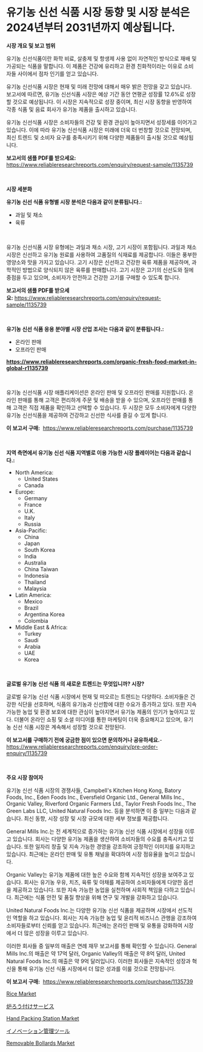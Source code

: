 <p><h1>유기농 신선 식품 시장 동향 및 시장 분석은 2024년부터 2031년까지 예상됩니다.</h1></p><p><strong>시장 개요 및 보고 범위</strong></p>
<p><p>유기농 신선식품이란 화학 비료, 살충제 및 항생제 사용 없이 자연적인 방식으로 재배 및 가공되는 식품을 말합니다. 이 제품은 건강에 유리하고 환경 친화적이라는 이유로 소비자들 사이에서 점차 인기를 얻고 있습니다.</p><p>유기농 신선식품 시장은 현재 및 미래 전망에 대해서 매우 밝은 전망을 갖고 있습니다. 보고서에 따르면, 유기농 신선식품 시장은 예상 기간 동안 연평균 성장률 12.6%로 성장할 것으로 예상됩니다. 이 시장은 지속적으로 성장 중이며, 최신 시장 동향을 반영하여 각종 식품 및 음료 회사가 유기농 제품을 출시하고 있습니다.</p><p>유기농 신선식품 시장은 소비자들의 건강 및 환경 관심이 높아지면서 성장세를 이어가고 있습니다. 이에 따라 유기농 신선식품 시장은 미래에 더욱 더 번창할 것으로 전망되며, 최신 트렌드 및 소비자 요구를 충족시키기 위해 다양한 제품들이 출시될 것으로 예상됩니다.</p></p>
<p><strong>보고서의 샘플 PDF를 받으세요:</strong> <a href="https://www.reliableresearchreports.com/enquiry/request-sample/1135739">https://www.reliableresearchreports.com/enquiry/request-sample/1135739</a></p>
<p>&nbsp;</p>
<p><strong>시장 세분화</strong></p>
<p><strong>유기농 신선 식품 유형별 시장 분석은 다음과 같이 분류됩니다.:</strong></p>
<p><ul><li>과일 및 채소</li><li>육류</li></ul></p>
<p>&nbsp;</p>
<p><p>유기농 신선식품 시장 유형에는 과일과 채소 시장, 고기 시장이 포함됩니다. 과일과 채소 시장은 신선하고 유기농 원료를 사용하여 고품질의 식재료를 제공합니다. 이들은 풍부한 영양소와 맛을 가지고 있습니다. 고기 시장은 신선하고 건강한 육류 제품을 제공하며, 과학적인 방법으로 양식되지 않은 육류를 판매합니다. 고기 시장은 고기의 신선도와 질에 중점을 두고 있으며, 소비자가 안전하고 건강한 고기를 구매할 수 있도록 합니다.</p></p>
<p><strong>보고서의 샘플 PDF를 받으세요:</strong>&nbsp;<a href="https://www.reliableresearchreports.com/enquiry/request-sample/1135739">https://www.reliableresearchreports.com/enquiry/request-sample/1135739</a></p>
<p>&nbsp;</p>
<p><strong> 유기농 신선 식품 응용 분야별 시장 산업 조사는 다음과 같이 분류됩니다.:</strong></p>
<p><ul><li>온라인 판매</li><li>오프라인 판매</li></ul></p>
<p><strong><a href="https://www.reliableresearchreports.com/organic-fresh-food-market-in-global-r1135739">https://www.reliableresearchreports.com/organic-fresh-food-market-in-global-r1135739</a></strong></p>
<p>&nbsp;</p>
<p><p>유기농 신선식품 시장 애플리케이션은 온라인 판매 및 오프라인 판매를 지원합니다. 온라인 판매를 통해 고객은 편리하게 주문 및 배송을 받을 수 있으며, 오프라인 판매를 통해 고객은 직접 제품을 확인하고 선택할 수 있습니다. 두 시장은 모두 소비자에게 다양한 유기농 신선식품을 제공하여 건강하고 신선한 식사를 즐길 수 있게 합니다.</p></p>
<p><strong>이 보고서 구매:</strong>&nbsp; <a href="https://www.reliableresearchreports.com/purchase/1135739">https://www.reliableresearchreports.com/purchase/1135739</a></p>
<p>&nbsp;</p>
<p><strong>지역 측면에서 유기농 신선 식품 지역별로 이용 가능한 시장 플레이어는 다음과 같습니다.:</strong></p>
<p><ul>
    <li>
        North America:
        <ul>
            <li>United States</li>
            <li>Canada</li>
        </ul>
    </li>
    <li>
        Europe:
        <ul>
            <li>Germany</li>
            <li>France</li>
            <li>U.K.</li>
            <li>Italy</li>
            <li>Russia</li>
        </ul>
    </li>
    <li>
        Asia-Pacific:
        <ul>
            <li>China</li>
            <li>Japan</li>
            <li>South Korea</li>
            <li>India</li>
            <li>Australia</li>
            <li>China Taiwan</li>
            <li>Indonesia</li>
            <li>Thailand</li>
            <li>Malaysia</li>
        </ul>
    </li>
    <li>
        Latin America:
        <ul>
            <li>Mexico</li>
            <li>Brazil</li>
            <li>Argentina Korea</li>
            <li>Colombia</li>
        </ul>
    </li>
    <li>
        Middle East & Africa:
        <ul>
            <li>Turkey</li>
            <li>Saudi</li>
            <li>Arabia</li>
            <li>UAE</li>
            <li>Korea</li>
        </ul>
    </li>
    </ul></p>
<p>&nbsp;</p>
<p><strong>글로벌 유기농 신선 식품 의 새로운 트렌드는 무엇입니까? 시장?</strong></p>
<p><p>글로벌 유기농 신선 식품 시장에서 현재 및 떠오르는 트렌드는 다양하다. 소비자들은 건강한 식단을 선호하며, 식품의 유기농과 신선함에 대한 수요가 증가하고 있다. 또한 지속 가능한 농업 및 환경 보호에 대한 관심이 높아지면서 유기농 제품의 인기가 높아지고 있다. 더불어 온라인 쇼핑 및 소셜 미디어를 통한 마케팅이 더욱 중요해지고 있으며, 유기농 신선 식품 시장은 계속해서 성장할 것으로 전망된다.</p></p>
<p><strong>이 보고서를 구매하기 전에 궁금한 점이 있으면 문의하거나 공유하세요.</strong>- <a href="https://www.reliableresearchreports.com/enquiry/pre-order-enquiry/1135739">https://www.reliableresearchreports.com/enquiry/pre-order-enquiry/1135739</a></p>
<p>&nbsp;</p>
<p><strong>주요 시장 참여자</strong></p>
<p><p>유기농 신선 식품 시장의 경쟁사들, Campbell's Kitchen Hong Kong, Batory Foods, Inc., Eden Foods Inc., Eversfield Organic Ltd., General Mills Inc., Organic Valley, Riverford Organic Farmers Ltd., Taylor Fresh Foods Inc., The Green Labs LLC, United Natural Foods Inc. 등을 분석하면 이 중 일부는 다음과 같습니다. 최신 동향, 시장 성장 및 시장 규모에 대한 세부 정보를 제공합니다.</p><p>General Mills Inc.는 전 세계적으로 증가하는 유기농 신선 식품 시장에서 성장을 이루고 있습니다. 회사는 다양한 유기농 제품을 생산하여 소비자들의 수요를 충족시키고 있습니다. 또한 일자리 창출 및 지속 가능한 경영을 강조하여 긍정적인 이미지를 유지하고 있습니다. 최근에는 온라인 판매 및 유통 채널을 확대하여 시장 점유율을 높이고 있습니다.</p><p>Organic Valley는 유기농 제품에 대한 높은 수요와 함께 지속적인 성장을 보여주고 있습니다. 회사는 유기농 우유, 치즈, 육류 및 야채를 제공하여 소비자들에게 다양한 옵션을 제공하고 있습니다. 또한 지속 가능한 농업을 실천하며 사회적 책임을 다하고 있습니다. 최근에는 식품 안전 및 품질 향상을 위해 연구 및 개발을 강화하고 있습니다.</p><p>United Natural Foods Inc.는 다양한 유기농 신선 식품을 제공하며 시장에서 선도적인 역할을 하고 있습니다. 회사는 지속 가능한 농업 및 윤리적 비즈니스 관행을 강조하여 소비자들로부터 신뢰를 얻고 있습니다. 최근에는 온라인 판매 및 유통을 강화하여 시장에서 더 많은 성장을 이루고 있습니다.</p><p>이러한 회사들 중 일부의 매출은 연례 재무 보고서를 통해 확인할 수 있습니다. General Mills Inc.의 매출은 약 17억 달러, Organic Valley의 매출은 약 8억 달러, United Natural Foods Inc.의 매출은 약 9억 달러입니다. 이러한 회사들은 지속적인 성장과 혁신을 통해 유기농 신선 식품 시장에서 더 많은 성과를 이룰 것으로 전망됩니다.</p></p>
<p><strong>이 보고서 구매:</strong>&nbsp;&nbsp;<a href="https://www.reliableresearchreports.com/purchase/1135739">https://www.reliableresearchreports.com/purchase/1135739</a></p>
<p><p><a href="https://funky-papaya-cf4.notion.site/Rice-Market-Outlook-Industry-Overview-and-Forecast-2024-to-2031-9b524d85008c485fbeb5f281e5943375">Rice Market</a></p><p><a href="https://medium.com/@linabernier2023/%E7%82%89%E6%BA%B6%E6%8E%A5%E3%82%B5%E3%83%BC%E3%83%93%E3%82%B9%E3%81%AE%E5%B8%82%E5%A0%B4%E5%88%86%E6%9E%90-%E3%81%9D%E3%81%AEcagr-%E5%B8%82%E5%A0%B4%E3%82%BB%E3%82%B0%E3%83%A1%E3%83%B3%E3%83%86%E3%83%BC%E3%82%B7%E3%83%A7%E3%83%B3-%E3%81%8A%E3%82%88%E3%81%B3%E4%B8%96%E7%95%8C%E3%81%AE%E7%94%A3%E6%A5%AD%E6%A6%82%E8%A6%81-694576e1ca38">炉ろう付けサービス</a></p><p><a href="https://github.com/ChiragRP21/Market-Research-Report-List-4/blob/main/hand-packing-station-market.md">Hand Packing Station Market</a></p><p><a href="https://medium.com/@clairhane2018/%E3%82%A4%E3%83%8E%E3%83%99%E3%83%BC%E3%82%B7%E3%83%A7%E3%83%B3%E7%AE%A1%E7%90%86%E3%83%84%E3%83%BC%E3%83%AB%E5%B8%82%E5%A0%B4-%E7%AB%B6%E4%BA%89%E5%88%86%E6%9E%90-%E5%B8%82%E5%A0%B4%E5%8B%95%E5%90%91-2031%E5%B9%B4%E3%81%BE%E3%81%A7%E3%81%AE%E4%BA%88%E6%B8%AC-625ae54667a7">イノベーション管理ツール</a></p><p><a href="https://view.publitas.com/reportprime-1/removable-bollards-market-research-report-its-history-and-forecast-2024-to-2031/">Removable Bollards Market</a></p></p>